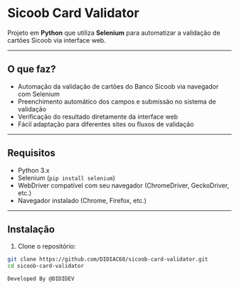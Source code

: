 # Sicoob Card Validator

Projeto em **Python** que utiliza **Selenium** para automatizar a validação de cartões Sicoob via interface web.

---

## O que faz?

- Automação da validação de cartões do Banco Sicoob via navegador com Selenium
- Preenchimento automático dos campos e submissão no sistema de validação
- Verificação do resultado diretamente da interface web
- Fácil adaptação para diferentes sites ou fluxos de validação

---

## Requisitos

- Python 3.x
- Selenium (`pip install selenium`)
- WebDriver compatível com seu navegador (ChromeDriver, GeckoDriver, etc.)
- Navegador instalado (Chrome, Firefox, etc.)

---

## Instalação

1. Clone o repositório:

```bash
git clone https://github.com/DIDIAC68/sicoob-card-validator.git
cd sicoob-card-validator

Developed By @DIDIDEV
